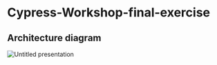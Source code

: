 # Cypress-Workshop-final-exercise

## Architecture diagram

![Untitled presentation](https://user-images.githubusercontent.com/74875335/210126616-e3801905-ec10-485d-8aae-5c16f4affd15.png)
